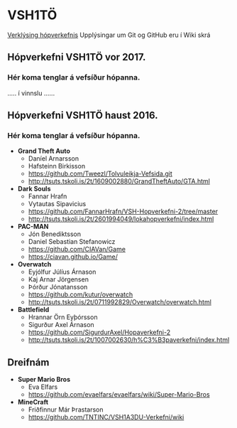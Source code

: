 # VSH1TÖ
<a href='verklysing.md'>Verklýsing hópverkefnis</a>
Upplýsingar um Git og GitHub eru í Wiki skrá

## Hópverkefni VSH1TÖ vor 2017.
### Hér koma tenglar á vefsíður hópanna. 

..... í vinnslu ......

## Hópverkefni VSH1TÖ haust 2016.
### Hér koma tenglar á vefsíður hópanna. 

* **Grand Theft Auto** 
  * Daníel Arnarsson
  * Hafsteinn Birkisson
  * https://github.com/Tweezl/Tolvuleikja-Vefsida.git
  * http://tsuts.tskoli.is/2t/1609002880/GrandTheftAuto/GTA.html
* **Dark Souls** 
   * Fannar Hrafn
   * Vytautas Sipavicius
   * https://github.com/FannarHrafn/VSH-Hopverkefni-2/tree/master
   * http://tsuts.tskoli.is/2t/2601994049/lokahopverkefni/index.html
* **PAC-MAN**
  * Jón Benediktsson
  * Daniel Sebastian Stefanowicz
  * https://github.com/CIAVan/Game
  * https://ciavan.github.io/Game/
* **Overwatch**
  * Eyjólfur Júlíus Árnason
  * Kaj Arnar Jörgensen
  * Þórður Jónatansson
  * https://github.com/kutur/overwatch
  * http://tsuts.tskoli.is/2t/0711992829/Overwatch/overwatch.html
* **Battlefield**
  * Hrannar Örn Eyþórsson
  * Sigurður Axel Árnason
  * https://github.com/SigurdurAxel/Hopaverkefni-2
  * http://tsuts.tskoli.is/2t/1007002630/h%C3%B3paverkefni/index.html


## Dreifnám
* **Super Mario Bros**
   *  Eva Elfars
   *  https://github.com/evaelfars/evaelfars/wiki/Super-Mario-Bros
* **MineCraft**
   *  Friðfinnur Már Þrastarson
   *  https://github.com/TNTINC/VSH1A3DU-Verkefni/wiki
